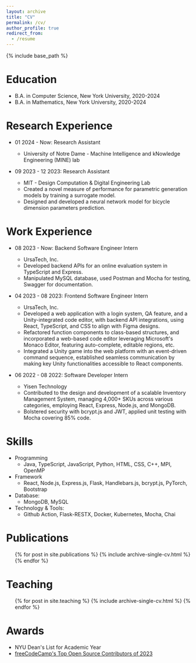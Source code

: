 ```yaml
---
layout: archive
title: "CV"
permalink: /cv/
author_profile: true
redirect_from:
  - /resume
---
```


{% include base_path %}

Education
======
* B.A. in Computer Science, New York University, 2020-2024
* B.A. in Mathematics, New York University, 2020-2024

Research Experience
======
* 01 2024 - Now: Research Assistant
  * University of Notre Dame - Machine Intelligence and kNowledge Engineering (MINE) lab

* 09 2023 - 12 2023: Research Assistant
  * MIT - Design Computation & Digital Engineering Lab
  * Created a novel measure of performance for parametric generation models by training a surrogate model.
  * Designed and developed a neural network model for bicycle dimension parameters prediction.

Work Experience
======

* 08 2023 - Now: Backend Software Engineer Intern
  * UrsaTech, Inc.
  * Developed backend APIs for an online evaluation system in TypeScript and Express.
  * Manipulated MySQL database, used Postman and Mocha for testing, Swagger for documentation.

* 04 2023 - 08 2023: Frontend Software Engineer Intern
  * UrsaTech, Inc.
  * Developed a web application with a login system, QA feature, and a Unity-integrated code editor, with backend API integrations, using React, TypeScript, and CSS to align with Figma designs.
  * Refactored function components to class-based structures, and incorporated a web-based code editor leveraging Microsoft's Monaco Editor, featuring auto-complete, editable regions, etc. 
  * Integrated a Unity game into the web platform with an event-driven command sequence, established seamless communication by making key Unity functionalities accessible to React components.

* 06 2022 - 08 2022: Software Developer Intern
  * Yisen Technology
  * Contributed to the design and development of a scalable Inventory Management System, managing 4,000+ SKUs across various categories, employing React, Express, Node.js, and MongoDB.
  * Bolstered security with bcrypt.js and JWT, applied unit testing with Mocha covering 85% code.
  
Skills
======
* Programming
  * Java, TypeScript, JavaScript, Python, HTML, CSS, C++, MPI, OpenMP
* Framework
  * React, Node.js, Express.js, Flask, Handlebars.js, bcrypt.js, PyTorch, Bootstrap
* Database:
  * MongoDB, MySQL
* Technology & Tools:
  * Github Action, Flask-RESTX, Docker, Kubernetes, Mocha, Chai

Publications
======
  <ul>{% for post in site.publications %}
    {% include archive-single-cv.html %}
  {% endfor %}</ul>
  
<!-- Talks
======
  <ul>{% for post in site.talks %}
    {% include archive-single-talk-cv.html %}
  {% endfor %}</ul> -->
  
Teaching
======
  <ul>{% for post in site.teaching %}
    {% include archive-single-cv.html %}
  {% endfor %}</ul>
  
<!-- Service and leadership
======
* Currently signed in to 43 different slack teams -->

Awards
======
* NYU Dean's List for Academic Year
* [freeCodeCamp's Top Open Source Contributors of 2023](https://www.freecodecamp.org/news/top-open-source-contributors-2023/)